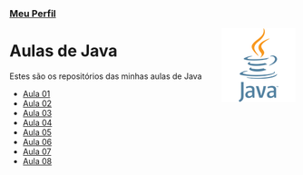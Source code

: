 ### [Meu Perfil](http://phstefen.github.io/)

<img align="right" src="img/java.png" width="130">

# Aulas de Java
Estes são os repositórios das minhas aulas de Java

* [Aula 01](https://github.com/phStefen/aulas-java/tree/master/projetos/aula-01)
* [Aula 02](https://github.com/phStefen/aulas-java/tree/master/projetos/aula-02)
* [Aula 03](https://github.com/phStefen/aulas-java/tree/master/projetos/aula-03)
* [Aula 04](https://github.com/phStefen/aulas-java/tree/master/projetos/aula-04)
* [Aula 05](https://github.com/phStefen/aulas-java/tree/master/projetos/aula-05)
* [Aula 06](https://github.com/phStefen/aulas-java/tree/master/projetos/aula-06)
* [Aula 07](https://github.com/phStefen/aulas-java/tree/master/projetos/aula-07)
* [Aula 08](https://github.com/phStefen/aulas-java/tree/master/projetos/aula-08)
